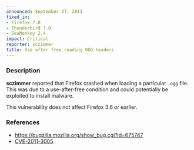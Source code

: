```yaml
---
announced: September 27, 2011
fixed_in:
- Firefox 7.0
- Thunderbird 7.0
- SeaMonkey 2.4
impact: Critical
reporter: sczimmer
title: Use after free reading OGG headers
---
```


<h3>Description</h3>

<p><strong>sczimmer</strong> reported that Firefox crashed when loading
a particular <code>.ogg</code> file. This was due to a use-after-free
condition and could potentially be exploited to install malware.
</p>
<p class="note">This vulnerability does not affect Firefox 3.6 or earlier.</p>


<h3>References</h3>

<ul>
  <li><a href="https://bugzilla.mozilla.org/show_bug.cgi?id=675747">https://bugzilla.mozilla.org/show_bug.cgi?id=675747</a></li>
  <li><a class="ex-ref" href="http://cve.mitre.org/cgi-bin/cvename.cgi?name=CVE-2011-3005">CVE-2011-3005</a></li>
</ul>



